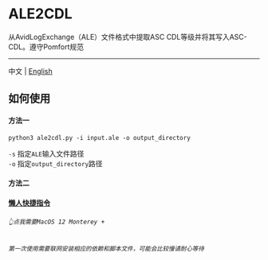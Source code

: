 # ALE2CDL
从AvidLogExchange（ALE）文件格式中提取ASC CDL等级并将其写入ASC-CDL。遵守Pomfort规范

---

中文 | [English](./README_en.md) 


## 如何使用
#### 方法一
```console
python3 ale2cdl.py -i input.ale -o output_directory
```
`-s`  指定`ALE`输入文件路径  
`-o`  指定`output_directory`路径

#### 方法二
#### [懒人快捷指令](https://www.icloud.com/shortcuts/9f5f9d43a38040ebb26dbf3c9d88131d)
###### `👆点我需要MacOS 12 Monterey +`
###### `第一次使用需要联网安装相应的依赖和脚本文件，可能会比较慢请耐心等待`   